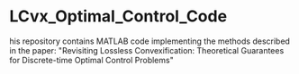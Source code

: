 # LCvx_Optimal_Control_Code
his repository contains MATLAB code implementing the methods described in the paper:  "Revisiting Lossless Convexification: Theoretical Guarantees for Discrete-time Optimal Control Problems" 
